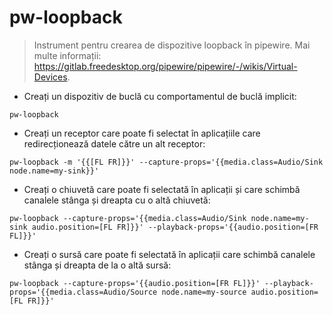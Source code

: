 # pw-loopback

> Instrument pentru crearea de dispozitive loopback în pipewire.
> Mai multe informații: <https://gitlab.freedesktop.org/pipewire/pipewire/-/wikis/Virtual-Devices>.

- Creați un dispozitiv de buclă cu comportamentul de buclă implicit:

`pw-loopback`

- Creați un receptor care poate fi selectat în aplicațiile care redirecționează datele către un alt receptor:

`pw-loopback -m '{{[FL FR]}}' --capture-props='{{media.class=Audio/Sink node.name=my-sink}}'`

- Creați o chiuvetă care poate fi selectată în aplicații și care schimbă canalele stânga și dreapta cu o altă chiuvetă:

`pw-loopback --capture-props='{{media.class=Audio/Sink node.name=my-sink audio.position=[FL FR]}}' --playback-props='{{audio.position=[FR FL]}}'`

- Creați o sursă care poate fi selectată în aplicații care schimbă canalele stânga și dreapta de la o altă sursă:

`pw-loopback --capture-props='{{audio.position=[FR FL]}}' --playback-props='{{media.class=Audio/Source node.name=my-source audio.position=[FL FR]}}'`
